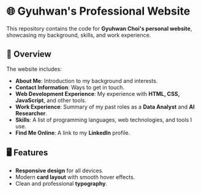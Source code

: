 # 🌐 Gyuhwan's Professional Website

This repository contains the code for **Gyuhwan Choi's personal website**, showcasing my background, skills, and work experience.

## 📄 Overview
The website includes:
- **About Me**: Introduction to my background and interests.
- **Contact Information**: Ways to get in touch.
- **Web Development Experience**: My experience with **HTML, CSS, JavaScript**, and other tools.
- **Work Experience**: Summary of my past roles as a **Data Analyst** and **AI Researcher**.
- **Skills**: A list of programming languages, web technologies, and tools I use.
- **Find Me Online**: A link to my **LinkedIn** profile.

## 🖥️ Features
- **Responsive design** for all devices.
- Modern **card layout** with smooth hover effects.
- Clean and professional **typography**.
